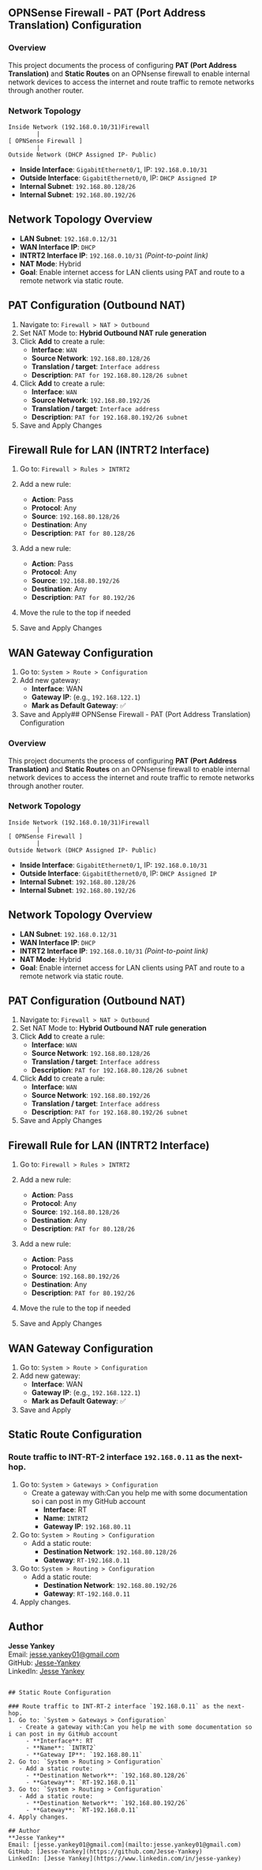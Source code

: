 ## OPNSense Firewall - PAT (Port Address Translation) Configuration

### Overview
This project documents the process of configuring **PAT (Port Address Translation)** and **Static Routes** on an OPNsense firewall to enable internal network devices to access the internet and route traffic to remote networks through another router.

### Network Topology

```
Inside Network (192.168.0.10/31)Firewall
        |
[ OPNSense Firewall ]
        |
Outside Network (DHCP Assigned IP- Public)
```

- **Inside Interface**: `GigabitEthernet0/1`, IP: `192.168.0.10/31`
- **Outside Interface**: `GigabitEthernet0/0`, IP: `DHCP Assigned IP`
- **Internal Subnet**: `192.168.80.128/26`
- **Internal Subnet**: `192.168.80.192/26`

## Network Topology Overview
- **LAN Subnet**: `192.168.0.12/31`
- **WAN Interface IP**: `DHCP`
- **INTRT2 Interface IP**: `192.168.0.10/31` *(Point-to-point link)*
- **NAT Mode**: Hybrid
- **Goal**: Enable internet access for LAN clients using PAT and route to a remote network via static route.

## PAT Configuration (Outbound NAT)
1. Navigate to: `Firewall > NAT > Outbound`
2. Set NAT Mode to: **Hybrid Outbound NAT rule generation**
3. Click **Add** to create a rule:
   - **Interface**: `WAN`
   - **Source Network**: `192.168.80.128/26`
   - **Translation / target**: `Interface address`
   - **Description**: `PAT for 192.168.80.128/26 subnet`
4. Click **Add** to create a rule:
   - **Interface**: `WAN`
   - **Source Network**: `192.168.80.192/26`
   - **Translation / target**: `Interface address`
   - **Description**: `PAT for 192.168.80.192/26 subnet`
5. Save and Apply Changes

## Firewall Rule for LAN (INTRT2 Interface)
1. Go to: `Firewall > Rules > INTRT2`
2. Add a new rule:
   - **Action**: Pass
   - **Protocol**: Any
   - **Source**: `192.168.80.128/26`
   - **Destination**: Any
   - **Description**: `PAT for 80.128/26`
3. Add a new rule:
   - **Action**: Pass
   - **Protocol**: Any
   - **Source**: `192.168.80.192/26`
   - **Destination**: Any
   - **Description**: `PAT for 80.192/26`

4. Move the rule to the top if needed
5. Save and Apply Changes

## WAN Gateway Configuration
1. Go to: `System > Route > Configuration`
2. Add new gateway:
   - **Interface**: WAN
   - **Gateway IP**: (e.g., `192.168.122.1`)
   - **Mark as Default Gateway**: ✅
3. Save and Apply## OPNSense Firewall - PAT (Port Address Translation) Configuration

### Overview
This project documents the process of configuring **PAT (Port Address Translation)** and **Static Routes** on an OPNsense firewall to enable internal network devices to access the internet and route traffic to remote networks through another router.

### Network Topology

```
Inside Network (192.168.0.10/31)Firewall
        |
[ OPNSense Firewall ]
        |
Outside Network (DHCP Assigned IP- Public)
```

- **Inside Interface**: `GigabitEthernet0/1`, IP: `192.168.0.10/31`
- **Outside Interface**: `GigabitEthernet0/0`, IP: `DHCP Assigned IP`
- **Internal Subnet**: `192.168.80.128/26`
- **Internal Subnet**: `192.168.80.192/26`

## Network Topology Overview
- **LAN Subnet**: `192.168.0.12/31`
- **WAN Interface IP**: `DHCP`
- **INTRT2 Interface IP**: `192.168.0.10/31` *(Point-to-point link)*
- **NAT Mode**: Hybrid
- **Goal**: Enable internet access for LAN clients using PAT and route to a remote network via static route.

## PAT Configuration (Outbound NAT)
1. Navigate to: `Firewall > NAT > Outbound`
2. Set NAT Mode to: **Hybrid Outbound NAT rule generation**
3. Click **Add** to create a rule:
   - **Interface**: `WAN`
   - **Source Network**: `192.168.80.128/26`
   - **Translation / target**: `Interface address`
   - **Description**: `PAT for 192.168.80.128/26 subnet`
4. Click **Add** to create a rule:
   - **Interface**: `WAN`
   - **Source Network**: `192.168.80.192/26`
   - **Translation / target**: `Interface address`
   - **Description**: `PAT for 192.168.80.192/26 subnet`
5. Save and Apply Changes

## Firewall Rule for LAN (INTRT2 Interface)
1. Go to: `Firewall > Rules > INTRT2`
2. Add a new rule:
   - **Action**: Pass
   - **Protocol**: Any
   - **Source**: `192.168.80.128/26`
   - **Destination**: Any
   - **Description**: `PAT for 80.128/26`
3. Add a new rule:
   - **Action**: Pass
   - **Protocol**: Any
   - **Source**: `192.168.80.192/26`
   - **Destination**: Any
   - **Description**: `PAT for 80.192/26`

4. Move the rule to the top if needed
5. Save and Apply Changes

## WAN Gateway Configuration
1. Go to: `System > Route > Configuration`
2. Add new gateway:
   - **Interface**: WAN
   - **Gateway IP**: (e.g., `192.168.122.1`)
   - **Mark as Default Gateway**: ✅
3. Save and Apply

## Static Route Configuration

### Route traffic to INT-RT-2 interface `192.168.0.11` as the next-hop.
1. Go to: `System > Gateways > Configuration`
   - Create a gateway with:Can you help me with some documentation so i can post in my GitHub account
     - **Interface**: RT
     - **Name**: `INTRT2`
     - **Gateway IP**: `192.168.80.11`
2. Go to: `System > Routing > Configuration`
   - Add a static route:
     - **Destination Network**: `192.168.80.128/26`
     - **Gateway**: `RT-192.168.0.11`
3. Go to: `System > Routing > Configuration`
   - Add a static route:
     - **Destination Network**: `192.168.80.192/26`
     - **Gateway**: `RT-192.168.0.11`
4. Apply changes.

## Author
**Jesse Yankey**  
Email: [jesse.yankey01@gmail.com](mailto:jesse.yankey01@gmail.com)  
GitHub: [Jesse-Yankey](https://github.com/Jesse-Yankey)  
LinkedIn: [Jesse Yankey](https://www.linkedin.com/in/jesse-yankey)

```

## Static Route Configuration

### Route traffic to INT-RT-2 interface `192.168.0.11` as the next-hop.
1. Go to: `System > Gateways > Configuration`
   - Create a gateway with:Can you help me with some documentation so i can post in my GitHub account
     - **Interface**: RT
     - **Name**: `INTRT2`
     - **Gateway IP**: `192.168.80.11`
2. Go to: `System > Routing > Configuration`
   - Add a static route:
     - **Destination Network**: `192.168.80.128/26`
     - **Gateway**: `RT-192.168.0.11`
3. Go to: `System > Routing > Configuration`
   - Add a static route:
     - **Destination Network**: `192.168.80.192/26`
     - **Gateway**: `RT-192.168.0.11`
4. Apply changes.

## Author
**Jesse Yankey**  
Email: [jesse.yankey01@gmail.com](mailto:jesse.yankey01@gmail.com)  
GitHub: [Jesse-Yankey](https://github.com/Jesse-Yankey)  
LinkedIn: [Jesse Yankey](https://www.linkedin.com/in/jesse-yankey)

```
